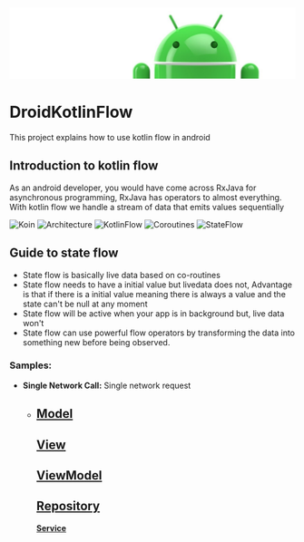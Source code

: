 ![TestDrivenDevelopmentInAndroid](documentation/images/Logo-new.png)

# DroidKotlinFlow
This project explains how to use kotlin flow in android 

## Introduction to kotlin flow 
As an android developer, you would have come across RxJava for asynchronous programming, RxJava has operators to almost everything. With kotlin flow we handle a stream of data that emits values sequentially 



![Koin](https://img.shields.io/badge/Koin-Dependency%20Injection-orange)
![Architecture](https://img.shields.io/badge/MVVM-Architecture-red)
![KotlinFlow](https://img.shields.io/badge/KotlinFlow-API-yellowgreen)
![Coroutines](https://img.shields.io/badge/Coroutines-API-green)
![StateFlow](https://img.shields.io/badge/StateFlow-API-green)


## Guide to state flow 
* State flow is basically live data based on co-routines
* State flow needs to have a initial value but livedata does not, Advantage is that if there is a initial value meaning there is always a value and the state can't be null at any moment
* State flow will be active when your app is in background but, live data won't
* State flow can use powerful flow operators by transforming the data into something new before being observed. 


### Samples:
* **Single Network Call:**  Single network request
    * **[Model](app/src/main/java/com/demo/flow/viewmodels/SingleNetworkCallViewModel.kt)**
      --
      **[View](app/src/main/java/com/demo/flow/view/fragments/SingleNetworkCallFragment.kt)**
      --
      **[ViewModel](app/src/main/java/com/demo/flow/viewmodels/SingleNetworkCallViewModel.kt)**
      --
      **[Repository](app/src/main/java/com/demo/flow/network/repository/PlaylistRepository.kt)**
      --
      **[Service](app/src/main/java/com/demo/flow/network/services/PlayListService.kt)**
      
    
    
